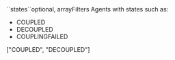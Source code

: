 <tr><td>``states``</td><td>optional, array</td><td>Filters Agents with states such as:<ul><li>COUPLED</li><li>DECOUPLED</li><li>COUPLINGFAILED</li></ul>
</td><td>["COUPLED", "DECOUPLED"]</td><td></td></tr>
